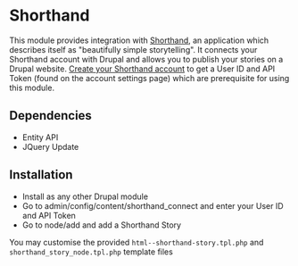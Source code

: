 # Shorthand

This module provides integration with [Shorthand](https://shorthand.com/), an application which describes itself as "beautifully simple storytelling". It connects your Shorthand account with Drupal and allows you to publish your stories on a Drupal website. [Create your Shorthand account](https://app.shorthand.com/signup/) to get a User ID and API Token (found on the account settings page) which are prerequisite for using this module.


## Dependencies

- Entity API
- JQuery Update


## Installation

- Install as any other Drupal module  
- Go to admin/config/content/shorthand_connect and enter your User ID and API Token
- Go to node/add and add a Shorthand Story

You may customise the provided `html--shorthand-story.tpl.php` and `shorthand_story_node.tpl.php` template files
